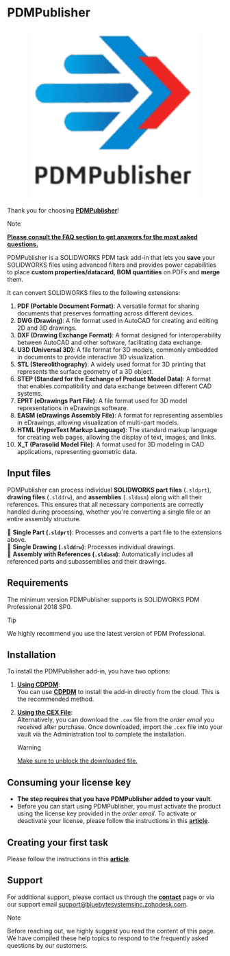 # PDMPublisher

<p align="center">
<img src="../images/pdmpublisher_logo.png" width="400" height="400"/>

Thank you for choosing **[PDMPublisher](https://bluebyte.biz/product/pdmpublisher/)**! 

> [!Note]
> **[Please consult the FAQ section to get answers for the most asked questions.](../src/pdmpublisherfaq.html)**


PDMPublisher is a SOLIDWORKS PDM task add-in that lets you **save** your SOLIDWORKS files using advanced filters and provides power capabilities to place **custom properties/datacard**, **BOM quantities** on PDFs and **merge** them.  

It can convert SOLIDWORKS files to the following extensions:

1. **PDF (Portable Document Format)**: A versatile format for sharing documents that preserves formatting across different devices.
2. **DWG (Drawing)**: A file format used in AutoCAD for creating and editing 2D and 3D drawings.
3. **DXF (Drawing Exchange Format)**: A format designed for interoperability between AutoCAD and other software, facilitating data exchange.
4. **U3D (Universal 3D)**: A file format for 3D models, commonly embedded in documents to provide interactive 3D visualization.
5. **STL (Stereolithography)**: A widely used format for 3D printing that represents the surface geometry of a 3D object.
6. **STEP (Standard for the Exchange of Product Model Data)**: A format that enables compatibility and data exchange between different CAD systems.
7. **EPRT (eDrawings Part File)**: A file format used for 3D model representations in eDrawings software.
8. **EASM (eDrawings Assembly File)**: A format for representing assemblies in eDrawings, allowing visualization of multi-part models.
9. **HTML (HyperText Markup Language)**: The standard markup language for creating web pages, allowing the display of text, images, and links.
10. **X_T (Parasolid Model File)**: A format used for 3D modeling in CAD applications, representing geometric data.

## Input files
PDMPublisher can process individual **SOLIDWORKS part files** (`.sldprt`), **drawing files** (`.slddrw`), and **assemblies** (`.sldasm`) along with all their references. This ensures that all necessary components are correctly handled during processing, whether you're converting a single file or an entire assembly structure.  

 🔹 **Single Part (`.sldprt`)**: Processes and converts a part file to the extensions above.  
 🔹 **Single Drawing (`.slddrw`)**: Processes individual drawings.  
 🔹 **Assembly with References (`.sldasm`)**: Automatically includes all referenced parts and subassemblies and their drawings.  


## Requirements

The minimum version PDMPublisher supports is SOLIDWORKS PDM Professional 2018 SP0.  
> [!Tip]
> We highly recommend you use the latest version of PDM Professional.


## Installation

To install the PDMPublisher add-in, you have two options:

1. **[Using CDPDM](/src/updateaddinswithcdpdm.html)**:  
   You can use **[CDPDM](/src/cdpdm.html)** to install the add-in directly from the cloud. This is the recommended method.

2. **[Using the CEX File](/src/installingpdmaddins.html)**:  
   Alternatively, you can download the `.cex` file from the *order email* you received after purchase. Once downloaded, import the `.cex` file into your vault via the Administration tool to complete the installation.
    > [!Warning]
    > [Make sure to unblock the downloaded file.](/src/pdmqa.html)

## Consuming your license key

- **The step requires that you have PDMPublisher added to your vault**.
- Before you can start using PDMPublisher, you must activate the product using the license key provided in the *order email*. To activate or deactivate your license, please follow the instructions in this **[article](/src/licensespdmpublisher.html)**.  

## Creating your first task
Please follow the instructions in this **[article](/src/propertiespagepdmpublisher.html)**.  

## Support
For additional support, please contact us through the **[contact](https://bluebyte.biz/contact/)** page or via our support email support@bluebytesystemsinc.zohodesk.com.

> [!Note]
> Before reaching out, we highly suggest you read the content of this page. We have compiled these help topics to respond to the frequently asked questions by our customers.




<script
  src='https://cdn.jotfor.ms/agent/embedjs/0196efe63b1f79818c409ffed296766d11af/embed.js?skipWelcome=1&maximizable=1'>
</script>